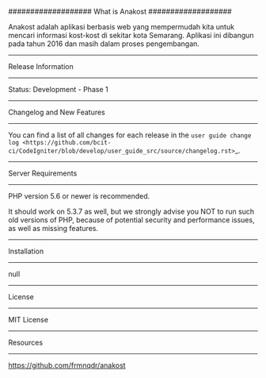 ###################
What is Anakost
###################

Anakost adalah aplikasi berbasis web yang mempermudah kita untuk mencari informasi kost-kost di sekitar kota Semarang. Aplikasi ini dibangun pada tahun 2016 dan masih dalam proses pengembangan. 

*******************
Release Information
*******************

Status: Development - Phase 1

**************************
Changelog and New Features
**************************

You can find a list of all changes for each release in the `user
guide change log <https://github.com/bcit-ci/CodeIgniter/blob/develop/user_guide_src/source/changelog.rst>`_.

*******************
Server Requirements
*******************

PHP version 5.6 or newer is recommended.

It should work on 5.3.7 as well, but we strongly advise you NOT to run
such old versions of PHP, because of potential security and performance
issues, as well as missing features.

************
Installation
************

null

*******
License
*******

MIT License

*********
Resources
*********

https://github.com/frmnqdr/anakost
